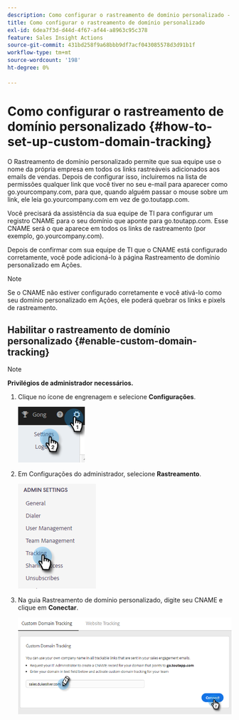 ```yaml
---
description: Como configurar o rastreamento de domínio personalizado - Documentação do Marketo - Documentação do produto
title: Como configurar o rastreamento de domínio personalizado
exl-id: 6dea7f3d-d44d-4f67-af44-a8963c95c378
feature: Sales Insight Actions
source-git-commit: 431bd258f9a68bbb9df7acf043085578d3d91b1f
workflow-type: tm+mt
source-wordcount: '198'
ht-degree: 0%

---
```


# Como configurar o rastreamento de domínio personalizado {#how-to-set-up-custom-domain-tracking}

O Rastreamento de domínio personalizado permite que sua equipe use o nome da própria empresa em todos os links rastreáveis adicionados aos emails de vendas. Depois de configurar isso, incluiremos na lista de permissões qualquer link que você tiver no seu e-mail para aparecer como go.yourcompany.com, para que, quando alguém passar o mouse sobre um link, ele leia go.yourcompany.com em vez de go.toutapp.com.

Você precisará da assistência da sua equipe de TI para configurar um registro CNAME para o seu domínio que aponte para go.toutapp.com. Esse CNAME será o que aparece em todos os links de rastreamento (por exemplo, go.yourcompany.com).

Depois de confirmar com sua equipe de TI que o CNAME está configurado corretamente, você pode adicioná-lo à página Rastreamento de domínio personalizado em Ações.

>[!NOTE]
>
>Se o CNAME não estiver configurado corretamente e você ativá-lo como seu domínio personalizado em Ações, ele poderá quebrar os links e pixels de rastreamento.

## Habilitar o rastreamento de domínio personalizado {#enable-custom-domain-tracking}

>[!NOTE]
>
>**Privilégios de administrador necessários.**

1. Clique no ícone de engrenagem e selecione **Configurações**.

   ![](assets/how-to-set-up-custom-domain-tracking-1.png)

1. Em Configurações do administrador, selecione **Rastreamento**.

   ![](assets/how-to-set-up-custom-domain-tracking-2.png)

1. Na guia Rastreamento de domínio personalizado, digite seu CNAME e clique em **Conectar**.

   ![](assets/how-to-set-up-custom-domain-tracking-3.png)
